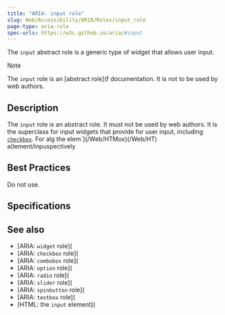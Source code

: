 ```yaml
---
title: "ARIA: input role"
slug: Web/Accessibility/ARIA/Roles/input_role
page-type: aria-role
spec-urls: https://w3c.github.io/aria/#input
---
```




The `input` abstract role is a generic type of widget that allows user input.

> [!NOTE]
> The `input` role is an [abstract role](f documentation. It is not to be used by web authors.

## Description

The `input` role is an abstract role. It must not be used by web authors. It is the superclass for input widgets that provide for user input, including [`checkbox`](ocessibilityle). For alg the  elem`](/Web/HTMox)(/Web/HT) a(lement/inpuspectively

## Best Practices

Do not use.

## Specifications



## See also

- [ARIA: `widget` role](
- [ARIA: `checkbox` role](
- [ARIA: `combobox` role](
- [ARIA: `option` role](
- [ARIA: `radio` role](
- [ARIA: `slider` role](
- [ARIA: `spinbutton` role](
- [ARIA: `textbox` role](
- [HTML: the `input` element](

